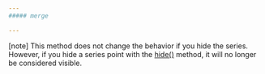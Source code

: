 ```yaml
---
##### merge

---
```

[note] This method does not change the behavior if you hide the series. However, if you hide a series point with the [hide()](/api-reference/20%20Data%20Visualization%20Widgets/dxPieChart/7%20Chart%20Elements/Point/3%20Methods/hide().md '/Documentation/ApiReference/Data_Visualization_Widgets/dxPieChart/Chart_Elements/Point/Methods/#hide') method, it will no longer be considered visible.